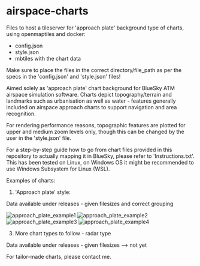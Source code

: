 # airspace-charts
Files to host a tileserver for 'approach plate' background type of charts, using openmaptiles and docker:
- config.json
- style.json
- mbtiles with the chart data

Make sure to place the files in the correct directory/file_path as per the specs in the 'config.json' and 'style.json' files!

Aimed solely as 'approach plate' chart background for BlueSky ATM airspace simulation software. Charts depict topography/terrain and landmarks such as urbanisation as well as water - features generally included on airspace approach charts to support navigation and area recognition.

For rendering performance reasons, topographic features are plotted for upper and medium zoom levels only, though this can be changed by the user in the 'style.json' file.

For a step-by-step guide how to go from chart files provided in this repository to actually mapping it in BlueSky, please refer to 'Instructions.txt'. This has been tested on Linux, on Windows OS it might be recommended to use Windows Subsystem for Linux (WSL).

Examples of charts:
1. 'Approach plate' style:

Data available under releases - given filesizes and correct grouping

![approach_plate_example1](https://github.com/MrAirspace/airspace-charts/assets/144953682/1d8a03d2-7117-4dc9-963f-cc9cb5727a71)
![approach_plate_example2](https://github.com/MrAirspace/airspace-charts/assets/144953682/95606663-8317-44bd-90ef-66fd8c7822ca)
![approach_plate_example3](https://github.com/MrAirspace/airspace-charts/assets/144953682/bcfa32c7-55e3-45cf-90f2-d3306610f40c)
![approach_plate_example4](https://github.com/MrAirspace/airspace-charts/assets/144953682/2c6abc47-7662-44c9-807f-0c45beba68a2)


3. More chart types to follow - radar type

Data available under releases - given filesizes --> not yet



For tailor-made charts, please contact me.
